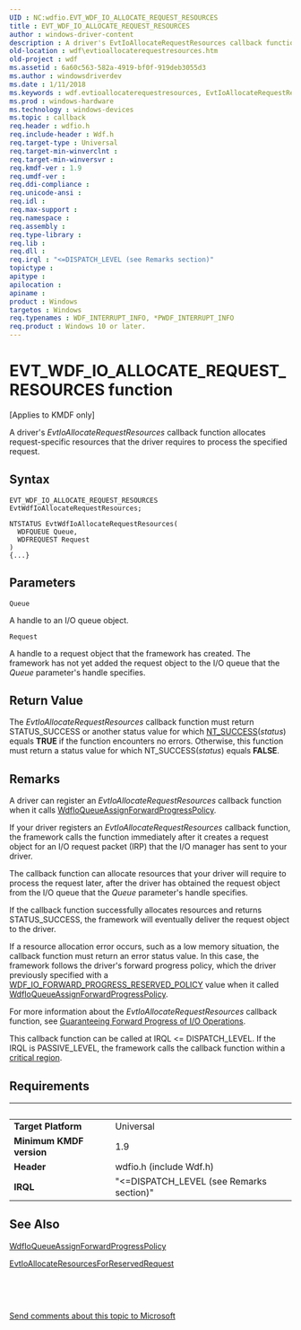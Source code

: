 ```yaml
---
UID : NC:wdfio.EVT_WDF_IO_ALLOCATE_REQUEST_RESOURCES
title : EVT_WDF_IO_ALLOCATE_REQUEST_RESOURCES
author : windows-driver-content
description : A driver's EvtIoAllocateRequestResources callback function allocates request-specific resources that the driver requires to process the specified request.
old-location : wdf\evtioallocaterequestresources.htm
old-project : wdf
ms.assetid : 6a60c563-582a-4919-bf0f-919deb3055d3
ms.author : windowsdriverdev
ms.date : 1/11/2018
ms.keywords : wdf.evtioallocaterequestresources, EvtIoAllocateRequestResources callback function, EvtIoAllocateRequestResources, EVT_WDF_IO_ALLOCATE_REQUEST_RESOURCES, EVT_WDF_IO_ALLOCATE_REQUEST_RESOURCES, wdfio/EvtIoAllocateRequestResources, DFQueueObjectRef_85702d4a-4861-4512-a392-f106e038d3be.xml, kmdf.evtioallocaterequestresources
ms.prod : windows-hardware
ms.technology : windows-devices
ms.topic : callback
req.header : wdfio.h
req.include-header : Wdf.h
req.target-type : Universal
req.target-min-winverclnt : 
req.target-min-winversvr : 
req.kmdf-ver : 1.9
req.umdf-ver : 
req.ddi-compliance : 
req.unicode-ansi : 
req.idl : 
req.max-support : 
req.namespace : 
req.assembly : 
req.type-library : 
req.lib : 
req.dll : 
req.irql : "<=DISPATCH_LEVEL (see Remarks section)"
topictype : 
apitype : 
apilocation : 
apiname : 
product : Windows
targetos : Windows
req.typenames : WDF_INTERRUPT_INFO, *PWDF_INTERRUPT_INFO
req.product : Windows 10 or later.
---
```



# EVT_WDF_IO_ALLOCATE_REQUEST_RESOURCES function
<p class="CCE_Message">[Applies to KMDF only]

A driver's <i>EvtIoAllocateRequestResources</i> callback function allocates request-specific resources that the driver requires to process the specified request.

## Syntax

```
EVT_WDF_IO_ALLOCATE_REQUEST_RESOURCES EvtWdfIoAllocateRequestResources;

NTSTATUS EvtWdfIoAllocateRequestResources(
  WDFQUEUE Queue,
  WDFREQUEST Request
)
{...}
```

## Parameters

`Queue`

A handle to an I/O queue object.

`Request`

A handle to a request object that the framework has created. The framework has not yet added the request object to the I/O queue that the <i>Queue</i> parameter's handle specifies.


## Return Value

The <i>EvtIoAllocateRequestResources</i> callback function must return STATUS_SUCCESS or another status value for which <a href="https://msdn.microsoft.com/fe823930-e3ff-4c95-a640-bb6470c95d1d">NT_SUCCESS</a>(<i>status</i>) equals <b>TRUE</b> if the function encounters no errors. Otherwise, this function must return a status value for which NT_SUCCESS(<i>status</i>) equals <b>FALSE</b>.

## Remarks

A driver can register an <i>EvtIoAllocateRequestResources</i> callback function when it calls <a href="..\wdfio\nf-wdfio-wdfioqueueassignforwardprogresspolicy.md">WdfIoQueueAssignForwardProgressPolicy</a>.

If your driver registers an <i>EvtIoAllocateRequestResources</i> callback function, the framework calls the function immediately after it creates a request object for an I/O request packet (IRP) that the I/O manager has sent to your driver. 

The callback function can allocate resources that your driver will require to process the request later, after the driver has obtained the request object from the I/O queue that the <i>Queue</i> parameter's handle specifies.

If the callback function successfully allocates resources and returns STATUS_SUCCESS, the framework will eventually deliver the request object to the driver.

If a resource allocation error occurs, such as a low memory situation, the callback function must return an error status value. In this case, the framework follows the driver's forward progress policy, which the driver previously specified with a <a href="..\wdfio\ne-wdfio-_wdf_io_forward_progress_reserved_policy.md">WDF_IO_FORWARD_PROGRESS_RESERVED_POLICY</a> value when it called <a href="..\wdfio\nf-wdfio-wdfioqueueassignforwardprogresspolicy.md">WdfIoQueueAssignForwardProgressPolicy</a>.

For more information about the <i>EvtIoAllocateRequestResources</i> callback function, see <a href="https://docs.microsoft.com/en-us/windows-hardware/drivers/wdf/guaranteeing-forward-progress-of-i-o-operations">Guaranteeing Forward Progress of I/O Operations</a>.

This callback function can be called at IRQL &lt;= DISPATCH_LEVEL. If the IRQL is PASSIVE_LEVEL, the framework calls the callback function within a <a href="https://msdn.microsoft.com/3781498a-45e9-4f24-8fd2-830eed61298c">critical region</a>.

## Requirements
| &nbsp; | &nbsp; |
| ---- |:---- |
| **Target Platform** | Universal |
| **Minimum KMDF version** | 1.9 |
| **Header** | wdfio.h (include Wdf.h) |
| **IRQL** | "<=DISPATCH_LEVEL (see Remarks section)" |

## See Also

<a href="..\wdfio\nf-wdfio-wdfioqueueassignforwardprogresspolicy.md">WdfIoQueueAssignForwardProgressPolicy</a>

<a href="..\wdfio\nc-wdfio-evt_wdf_io_allocate_resources_for_reserved_request.md">EvtIoAllocateResourcesForReservedRequest</a>

 

 

<a href="mailto:wsddocfb@microsoft.com?subject=Documentation%20feedback [wdf\wdf]:%20EVT_WDF_IO_ALLOCATE_REQUEST_RESOURCES callback function%20 RELEASE:%20(1/11/2018)&amp;body=%0A%0APRIVACY STATEMENT%0A%0AWe use your feedback to improve the documentation. We don't use your email address for any other purpose, and we'll remove your email address from our system after the issue that you're reporting is fixed. While we're working to fix this issue, we might send you an email message to ask for more info. Later, we might also send you an email message to let you know that we've addressed your feedback.%0A%0AFor more info about Microsoft's privacy policy, see http://privacy.microsoft.com/en-us/default.aspx." title="Send comments about this topic to Microsoft">Send comments about this topic to Microsoft</a>